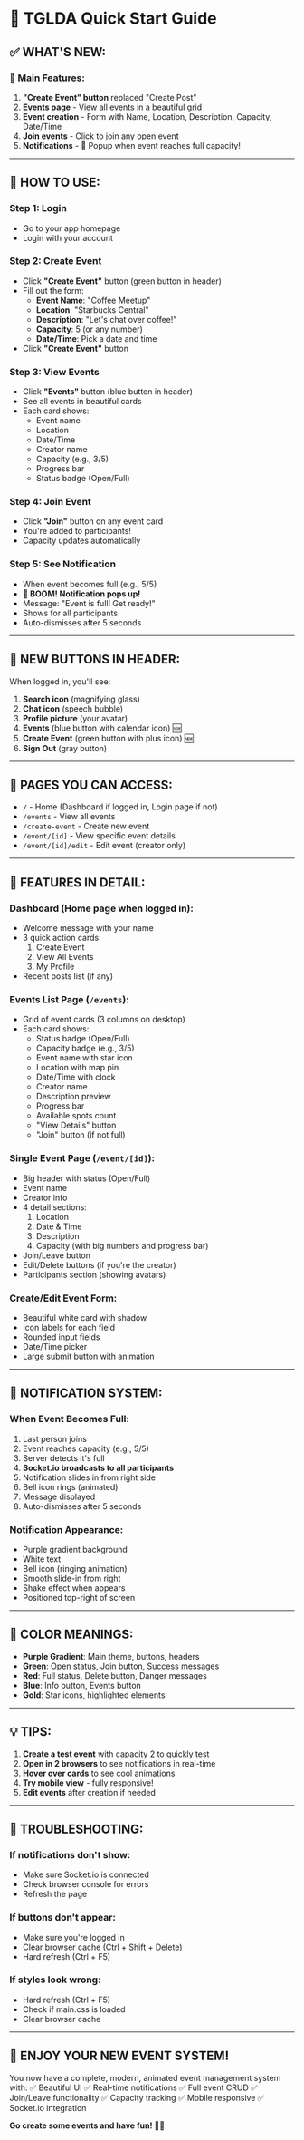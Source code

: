 # 🚀 TGLDA Quick Start Guide

## ✅ WHAT'S NEW:

### 🎯 Main Features:
1. **"Create Event" button** replaced "Create Post"
2. **Events page** - View all events in a beautiful grid
3. **Event creation** - Form with Name, Location, Description, Capacity, Date/Time
4. **Join events** - Click to join any open event
5. **Notifications** - 🔔 Popup when event reaches full capacity!

---

## 🎨 HOW TO USE:

### Step 1: Login
- Go to your app homepage
- Login with your account

### Step 2: Create Event
- Click **"Create Event"** button (green button in header)
- Fill out the form:
  - **Event Name**: "Coffee Meetup"
  - **Location**: "Starbucks Central"
  - **Description**: "Let's chat over coffee!"
  - **Capacity**: 5 (or any number)
  - **Date/Time**: Pick a date and time
- Click **"Create Event"** button

### Step 3: View Events
- Click **"Events"** button (blue button in header)
- See all events in beautiful cards
- Each card shows:
  - Event name
  - Location
  - Date/Time
  - Creator name
  - Capacity (e.g., 3/5)
  - Progress bar
  - Status badge (Open/Full)

### Step 4: Join Event
- Click **"Join"** button on any event card
- You're added to participants!
- Capacity updates automatically

### Step 5: See Notification
- When event becomes full (e.g., 5/5)
- **🔔 BOOM! Notification pops up!**
- Message: "Event is full! Get ready!"
- Shows for all participants
- Auto-dismisses after 5 seconds

---

## 🎨 NEW BUTTONS IN HEADER:

When logged in, you'll see:
1. **Search icon** (magnifying glass)
2. **Chat icon** (speech bubble)
3. **Profile picture** (your avatar)
4. **Events** (blue button with calendar icon) 🆕
5. **Create Event** (green button with plus icon) 🆕
6. **Sign Out** (gray button)

---

## 📱 PAGES YOU CAN ACCESS:

- `/` - Home (Dashboard if logged in, Login page if not)
- `/events` - View all events
- `/create-event` - Create new event
- `/event/[id]` - View specific event details
- `/event/[id]/edit` - Edit event (creator only)

---

## 🎨 FEATURES IN DETAIL:

### Dashboard (Home page when logged in):
- Welcome message with your name
- 3 quick action cards:
  1. Create Event
  2. View All Events
  3. My Profile
- Recent posts list (if any)

### Events List Page (`/events`):
- Grid of event cards (3 columns on desktop)
- Each card shows:
  - Status badge (Open/Full)
  - Capacity badge (e.g., 3/5)
  - Event name with star icon
  - Location with map pin
  - Date/Time with clock
  - Creator name
  - Description preview
  - Progress bar
  - Available spots count
  - "View Details" button
  - "Join" button (if not full)

### Single Event Page (`/event/[id]`):
- Big header with status (Open/Full)
- Event name
- Creator info
- 4 detail sections:
  1. Location
  2. Date & Time
  3. Description
  4. Capacity (with big numbers and progress bar)
- Join/Leave button
- Edit/Delete buttons (if you're the creator)
- Participants section (showing avatars)

### Create/Edit Event Form:
- Beautiful white card with shadow
- Icon labels for each field
- Rounded input fields
- Date/Time picker
- Large submit button with animation

---

## 🔔 NOTIFICATION SYSTEM:

### When Event Becomes Full:
1. Last person joins
2. Event reaches capacity (e.g., 5/5)
3. Server detects it's full
4. **Socket.io broadcasts to all participants**
5. Notification slides in from right side
6. Bell icon rings (animated)
7. Message displayed
8. Auto-dismisses after 5 seconds

### Notification Appearance:
- Purple gradient background
- White text
- Bell icon (ringing animation)
- Smooth slide-in from right
- Shake effect when appears
- Positioned top-right of screen

---

## 🎨 COLOR MEANINGS:

- **Purple Gradient**: Main theme, buttons, headers
- **Green**: Open status, Join button, Success messages
- **Red**: Full status, Delete button, Danger messages
- **Blue**: Info button, Events button
- **Gold**: Star icons, highlighted elements

---

## 💡 TIPS:

1. **Create a test event** with capacity 2 to quickly test
2. **Open in 2 browsers** to see notifications in real-time
3. **Hover over cards** to see cool animations
4. **Try mobile view** - fully responsive!
5. **Edit events** after creation if needed

---

## 🐛 TROUBLESHOOTING:

### If notifications don't show:
- Make sure Socket.io is connected
- Check browser console for errors
- Refresh the page

### If buttons don't appear:
- Make sure you're logged in
- Clear browser cache (Ctrl + Shift + Delete)
- Hard refresh (Ctrl + F5)

### If styles look wrong:
- Hard refresh (Ctrl + F5)
- Check if main.css is loaded
- Clear browser cache

---

## 🎉 ENJOY YOUR NEW EVENT SYSTEM!

You now have a complete, modern, animated event management system with:
✅ Beautiful UI
✅ Real-time notifications
✅ Full event CRUD
✅ Join/Leave functionality
✅ Capacity tracking
✅ Mobile responsive
✅ Socket.io integration

**Go create some events and have fun! 🚀🎉**

